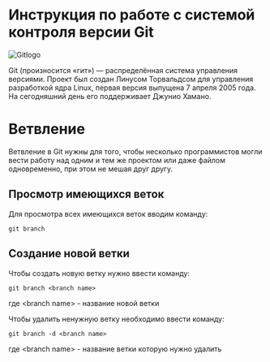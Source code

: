 # **Инструкция по работе с системой контроля версии Git**

![Gitlogo](image\gitlogo.png)

Git (произносится «гит») — распределённая система управления версиями. Проект был создан Линусом Торвальдсом для управления разработкой ядра Linux, первая версия выпущена 7 апреля 2005 года. На сегодняшний день его поддерживает Джунио Хамано.

# Ветвление 

Ветвление в Git нужны для того, чтобы несколько программистов могли вести работу над одним и тем же проектом или даже файлом одновременно, при этом не мешая друг другу.

## Просмотр имеющихся веток

Для просмотра всех имеющихся веток вводим команду:

    git branch


## Создание новой ветки

Чтобы создать новую ветку нужно ввести команду:

    git branch <branch name>

где \<branch name\> - название новой ветки

Чтобы удалить ненужную ветку необходимо ввести команду:

    git branch -d <branch name>

где \<branch name\> - название ветки которую нужно удалить
